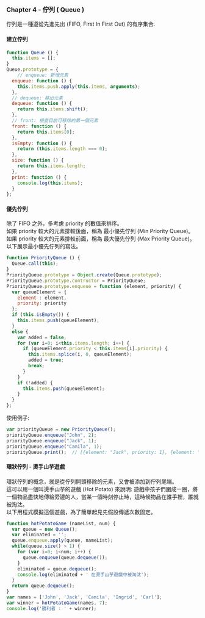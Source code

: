 ### Chapter 4 - 佇列 ( Queue )

佇列是一種遵從先進先出 (FIFO, First In First Out) 的有序集合.

#### 建立佇列

```javascript
function Queue () {
  this.items = [];
}
Queue.prototype = {
	// enqueue: 新增元素
  enqueue: function () {
    this.items.push.apply(this.items, arguments);
  },
  // dequeue: 移出元素
  dequeue: function () {
    return this.items.shift();
  },
  // front: 檢查目前可移除的第一個元素
  front: function () {
    return this.items[0];
  },
  isEmpty: function () {
    return (this.items.length === 0);
  },
  size: function () {
    return this.items.length;
  },
  print: function () {
    console.log(this.items);    
  }
};
```

#### 優先佇列

除了 FIFO 之外，多考慮 priority 的數值來排序。  
如果 priority 較大的元素排較後面，稱為 最小優先佇列 (Min Priority Queue)。  
如果 priority 較大的元素排較前面，稱為 最大優先佇列 (Max Priority Queue)。  
以下展示最小優先佇列的寫法。

```javascript
function PriorityQueue () {
  Queue.call(this);
}
PriorityQueue.prototype = Object.create(Queue.prototype);
PriorityQueue.prototype.contructor = PriorityQueue;
PriorityQueue.prototype.enqueue = function (element, priority) {
  var queueElement = {
    element : element,
    priority: priority
  };
  if (this.isEmpty()) {
    this.items.push(queueElement);
  }
  else {
    var added = false;
    for (var i=0; i<this.items.length; i++) {
      if (queueElement.priority < this.items[i].priority) {
        this.items.splice(i, 0, queueElement);
        added = true;
        break;
      }
    }
    if (!added) {
      this.items.push(queueElement);
    }
  }
};
```

使用例子:

```javascript
var priorityQueue = new PriorityQueue();
priorityQueue.enqueue("John", 2);
priorityQueue.enqueue("Jack", 1);
priorityQueue.enqueue("Camila", 1);
priorityQueue.print();  // [{element: "Jack", priority: 1}, {element: "Camila", priority: 1}, {element: "John", priority: 2}]
```

#### 環狀佇列 - 燙手山芋遊戲

環狀佇列的概念，就是從佇列開頭移除的元素，又會被添加到佇列尾端。  
這可以用一個叫燙手山芋的遊戲 (Hot Potato) 來說明: 遊戲中孩子們圍成一圈，將一個物品盡快地傳給旁邊的人，當某一個時刻停止時，這時候物品在誰手裡，誰就被淘汰。  
以下用程式模擬這個遊戲，為了簡單起見先假設傳遞次數固定。

```javascript
function hotPotatoGame (nameList, num) {
  var queue = new Queue();
  var eliminated = '';
  queue.enqueue.apply(queue, nameList);    
  while(queue.size() > 1) {
    for (var i=0; i<num; i++) {
      queue.enqueue(queue.dequeue());
    }
    eliminated = queue.dequeue();
    console.log(eliminated + ' 在燙手山芋遊戲中被淘汰');
  }
  return queue.dequeue();    
}
var names = ['John', 'Jack', 'Camila', 'Ingrid', 'Carl'];
var winner = hotPotatoGame(names, 7);
console.log('勝利者 : ' + winner);
```

